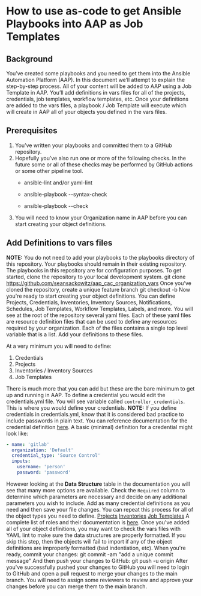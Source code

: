 # How to use as-code to get Ansible Playbooks into AAP as Job Templates
## Background

You’ve created some playbooks and you need to get them into the Ansible Automation Platform (AAP).  In this document we’ll attempt to explain the step-by-step process.
All of your content will be added to AAP using a Job Template in AAP.  You’ll add definitions in vars files for all of the projects, credentials, job templates, workflow templates, etc.  Once your definitions are added to the vars files, a playbook / Job Template will execute which will create in AAP all of your objects you defined in the vars files.
## Prerequisites

1. You’ve written your playbooks and committed them to a GitHub repository.
2. Hopefully you’ve also run one or more of the following checks.  In the future some or all of these checks may be performed by GitHub actions or some other pipeline tool.
    - ansible-lint and/or yaml-lint

    - ansible-playbook <playbook name> --syntax-check

    - ansible-playbook <playbook name> --check
3. You will need to know your Organization name in AAP before you can start creating your object definitions.
## Add Definitions to vars files
**NOTE:**  You do not need to add your playbooks to the playbooks directory of this repository.  Your playbooks should remain in their existing repository.  The playbooks in this repository are for configuration purposes.
To get started, clone the repository to your local development system.
    git clone https://github.com/seansackowitz/aap_cac_organization_vars
Once you’ve cloned the repository, create a unique feature branch
    git checkout -b <feature branch name>
Now you're ready to start creating your object definitions.  You can define Projects, Credentials, Inventories, Inventory Sources, Notifications, Schedules, Job Templates, Workflow Templates, Labels, and more.
You will see at the root of the repository several yaml files. Each of these yaml files are resource definition files that can be used to define any resources required by your organization. Each of the files contains a single top level variable that is a list. Add your definitions to these files.

At a very minimum you will need to define:
1. Credentials
2. Projects
3. Inventories / Inventory Sources
4. Job Templates

There is much more that you can add but these are the bare minimum to get up and running in AAP.
To define a credential you would edit the credentials.yml file.  You will see variable called `controller_credentials`.  This is where you would define your credentials.
**NOTE:** If you define credentials in credentials.yml, know that it is considered bad practice to include passwords in plain text.
You can reference documentation for the credential definition [here](https://github.com/redhat-cop/controller_configuration/tree/devel/roles/credentials).
A basic (minimal) definition for a credential might look like:
```yaml
- name: 'gitlab'
  organization: 'Default'
  credential_type: 'Source Control'
  inputs:
    username: 'person'
    password: 'password'
```
However looking at the **Data Structure** table in the documentation you will see that many more options are available.  Check the `Required` column to determine which parameters are necessary and decide on any additional parameters you wish to include.
Add as many credential definitions as you need and then save your file changes.
You can repeat this process for all of the object types you need to define.
[Projects](https://github.com/redhat-cop/controller_configuration/tree/devel/roles/projects)
[Inventories](https://github.com/redhat-cop/controller_configuration/tree/devel/roles/inventories)
[Job Templates](https://github.com/redhat-cop/controller_configuration/tree/devel/roles/job_templates)
A complete list of roles and their documentation is [here](https://github.com/redhat-cop/controller_configuration/tree/devel/roles).
Once you've added all of your object definitions, you may want to check the vars files with YAML lint to make sure the data structures are properly formatted.  If you skip this step, then the objects will fail to import if any of the object definitions are improperly formatted (bad indentiation, etc).
When you're ready, commit your changes:
    git commit -am "add a unique commit message"
And then push your changes to GitHub:
    git push -u origin <feature branch name>
After you've successfully pushed your changes to GitHub you will need to login to GitHub and open a pull request to merge your changes to the main branch.  You will need to assign some reviewers to review and approve your changes before you can merge them to the main branch.